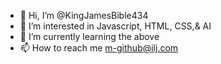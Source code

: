 - 👋 Hi, I’m @KingJamesBible434
- 👀 I’m interested in Javascript, HTML, CSS,& AI
- 🌱 I’m currently learning the above
- 📫 How to reach me m-github@ilj.com

<!---
KingJamesBible434/KingJamesBible434 is a ✨ special ✨ repository because its `README.md` (this file) appears on your GitHub profile.
You can click the Preview link to take a look at your changes.
--->
